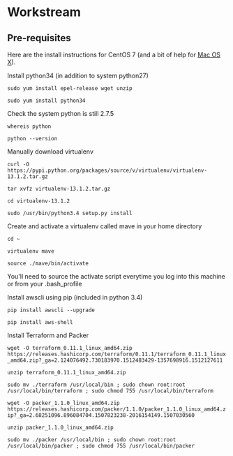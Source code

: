 Workstream
==========

Pre-requisites
--------------

Here are the install instructions for CentOS 7 (and a bit of help for [Mac OS X](/docs/pre_requisites_macosx.md)).

Install python34 (in addition to system python27)

`sudo yum install epel-release wget unzip`

`sudo yum install python34`

Check the system python is still 2.7.5

`whereis python`

`python --version`

Manually download virtualenv

`curl -O https://pypi.python.org/packages/source/v/virtualenv/virtualenv-13.1.2.tar.gz`

`tar xvfz virtualenv-13.1.2.tar.gz`

`cd virtualenv-13.1.2`

`sudo /usr/bin/python3.4 setup.py install`

Create and activate a virtualenv called mave in your home directory

`cd ~`

`virtualenv mave`

`source ./mave/bin/activate`

You'll need to source the activate script everytime you log into this machine or from your .bash_profile

Install awscli using pip (included in python 3.4)

`pip install awscli --upgrade`

`pip install aws-shell`

Install Terraform and Packer

`wget -O terraform_0.11.1_linux_amd64.zip https://releases.hashicorp.com/terraform/0.11.1/terraform_0.11.1_linux_amd64.zip?_ga=2.124076492.730183970.1512483429-1357698916.1512127611`

`unzip terraform_0.11.1_linux_amd64.zip`

`sudo mv ./terraform /usr/local/bin ; sudo chown root:root /usr/local/bin/terraform ; sudo chmod 755 /usr/local/bin/terraform`

`wget -O packer_1.1.0_linux_amd64.zip https://releases.hashicorp.com/packer/1.1.0/packer_1.1.0_linux_amd64.zip?_ga=2.68251096.896084704.1507823238-2016154149.1507030560`

`unzip packer_1.1.0_linux_amd64.zip`

`sudo mv ./packer /usr/local/bin ; sudo chown root:root /usr/local/bin/packer ; sudo chmod 755 /usr/local/bin/packer`

